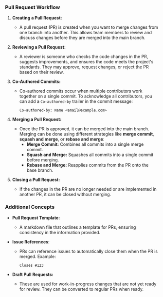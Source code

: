 ### Pull Request Workflow

1. **Creating a Pull Request:**
   - A pull request (PR) is created when you want to merge changes from one branch into another. This allows team members to review and discuss changes before they are merged into the main branch.

2. **Reviewing a Pull Request:**
   - A reviewer is someone who checks the code changes in the PR, suggests improvements, and ensures the code meets the project's standards. They may approve, request changes, or reject the PR based on their review.

3. **Co-Authored Commits:**
   - Co-authored commits occur when multiple contributors work together on a single commit. To acknowledge all contributors, you can add a `Co-authored-by` trailer in the commit message:
     ```plaintext
     Co-authored-by: Name <email@example.com>
     ```

4. **Merging a Pull Request:**
   - Once the PR is approved, it can be merged into the main branch. Merging can be done using different strategies like **merge commit**, **squash and merge**, or **rebase and merge**:
     - **Merge Commit:** Combines all commits into a single merge commit.
     - **Squash and Merge:** Squashes all commits into a single commit before merging.
     - **Rebase and Merge:** Reapplies commits from the PR onto the base branch.

5. **Closing a Pull Request:**
   - If the changes in the PR are no longer needed or are implemented in another PR, it can be closed without merging.

### Additional Concepts

- **Pull Request Template:**
  - A markdown file that outlines a template for PRs, ensuring consistency in the information provided.

- **Issue References:**
  - PRs can reference issues to automatically close them when the PR is merged. Example:
    ```plaintext
    Closes #123
    ```

- **Draft Pull Requests:**
  - These are used for work-in-progress changes that are not yet ready for review. They can be converted to regular PRs when ready.

